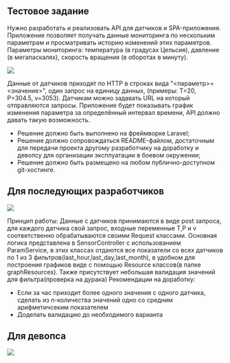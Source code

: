 ## Тестовое задание
Нужно разработать и реализовать API для датчиков и SPA-приложения.
Приложение позволяет получать данные мониторинга по нескольким параметрам и просматривать историю изменений этих параметров. Параметры мониторинга: температура (в градусах Цельсия), давление (в мегапаскалях), скорость вращения (в оборотах в минуту).

<img src="https://cki42.gitlab.yandexcloud.net/hr/vacancy-web/-/raw/main/img/backend2024.svg">

Данные от датчиков приходят по HTTP в строках вида "<параметр>=<значение>", один запрос на единицу данных, (примеры: T=20, P=304.5, v=3053). Датчикам можно задавать URL на который отправляются запросы.
Приложение будет показывать график изменения параметра за определённый интервал времени, API должно давать такую возможность.
 - Решение должно быть выполнено на фреймворке Laravel;
 - Решение должно сопровождаться README-файлом, достаточным для передачи проекта другому разработчику на доработку и девопсу для организации эксплуатации в боевом окружении;
 - Решение должно быть размещено на любом публично-доступном git-хостинге.
## Для последующих разработчиков

<img src="https://i.imgur.com/jYX245m.jpg">

Принцип работы:
     Данные с датчиков принимаются в виде post запроса, для каждого датчика свой запрос, входные переменные T,P и v соответственно обрабатываются своими Request классами.
Основная логика представлена в SensorController с использованием ParamService, в этих классах отдаются все показатели со всех датчиков по 1 из 3 фильтров(last_hour,last_day,last_month),
в удобном для построения графиков виде с помощью Resource классов(в папке graphResources). Также присутствует небольшая валидация значений для фильтра(проверка на дурака)
Рекомендации на доработку: 
- Если за час приходит более одного значения с одного датчика, сделать из n-количества значений одно со средним арифметичсеким показателем
- Доделать валидацию до необходимого варианта
## Для девопса

<img src="https://cdn1.tenchat.ru/static/vbc-gostinder/2023-05-22/bd540c0d-9600-49d3-8620-1184b1d16a96.jpeg">

